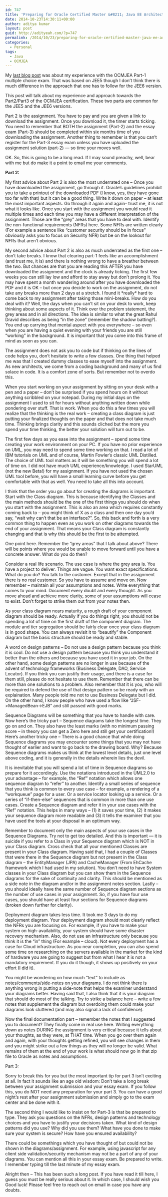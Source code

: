 ```yaml
---
id: 747
title: 'Preparing for Oracle Certified Master &#8211; Java EE Architect ( formerly SCEA) Part-2 and 3'
date: 2014-10-23T14:30:11+00:00
author: aditya kumar
layout: post
guid: http://adityeah.com/?p=747
permalink: /2014/10/23/preparing-for-oracle-certified-master-java-ee-architect-formerly-scea-part-2-and-3/
categories:
  - Personal
tags:
  - Java
  - OCMJEA
---
```

My [last blog post](http://adityeah.com/2014/10/23/preparing-for-oracle-certified-master-java-ee-architect-formerly-scea-part-1/) was about my experience with the OCMJEA Part-1 multiple choice exam. That was based on JEE5 though I don&#8217;t think there is much difference in the approach that one has to follow for the JEE6 version.

This post will talk about my experience and approach towards the Part2/Part3 of the OCMJEA certification. These two parts are common for the JEE5 and the JEE6 versions.

Part 2 is the assignment. You have to pay and you are given a link to download the assignment. Once you download it, the timer starts ticking. You need to remember that BOTH the assignment (Part-2) and the essay exam (Part-3) should be completed within six months time of you downloading the assignment. Another thing to remember is that you can&#8217;t register for the Part-3 essay exam unless you have uploaded the assignment solution (part-2) &#8212; so time your moves well.

OK. So, this is going to be a long read. If I may sound preachy, well, bear with me but do make it a point to email me your comments.

**Part 2:**

My first advice about Part 2 is also the most underrated one &#8211; Once you have downloaded the assignment, go through it. Oracle&#8217;s guidelines prohibit you to take a printout of the downloaded PDF (I know, yes, they have gone too far with that) but it can be a good thing. Write it down on paper &#8211; at least the most important aspects. Go through it again and again- trust me, it is not what it looks like. Once you start with the assignment you would read it multiple times and each time you may have a different interpretation of the assignment. Those are the &#8220;grey&#8221; areas that you have to deal with. Identify the non-functional requirements (NFRs) here. Some NFRs are written clearly (For example a sentence like &#8220;customer security should be in focus&#8221; obviously asks you to focus on Security NFR) but be on the lookout for NFRs that aren&#8217;t obvious.

My second advice about Part 2 is also as much underrated as the first one &#8211; don&#8217;t take breaks. I know that clearing part-1 feels like an accomplishment (and trust me, it is) and there is nothing wrong to have a breather between the two. But chances are that you are reading this AFTER you have downloaded the assignment and the clock is already ticking. The first few weeks you can still lay low and afford to stay away but don&#8217;t prolong it. You may have spent a month wandering around after you have downloaded the PDF and it is OK &#8211; but once you decide to work on the assignment, do not take any breaks more than 2 days at a stretch. I found it \*really\* hard to come back to my assignment after taking those mini-breaks. How do you deal with it? Well, the days when you can&#8217;t sit on your desk to work, keep thinking about some aspects of it. Think over the problem statement, the grey areas and in all directions. The idea is similar to what the great Rahul Dravid describes as being &#8220;in the zone&#8221; (remember the shadow batting?). You end up carrying that mental aspect with you everywhere &#8211; so even when you are having a quiet evening with your friends you are still &#8220;working&#8221; in the background. It is important that you come into this frame of mind as soon as you can.

The assignment does not ask you to code but if thinking on the lines of code helps you, don&#8217;t hesitate to write a few classes. One thing that helped me was that I created dummy classes to ease myself into the assignment. As new architects, we come from a coding background and many of us find solace in code. It is a comfort zone of sorts. But remember not to overdo this.

When you start working on your assignment by sitting on your desk with a pen and a paper &#8211; don&#8217;t be surprised if you spend hours on it without anything scribbled on your notepad. During my initial days on the assignment I used to sit for hours without anything written down while pondering over stuff. That is work. When you do this a few times you will realize that the thinking is the real work &#8211; creating a class diagram is just putting your finalized thoughts on the paper and that does not take much time. Thinking brings clarity and this sounds cliched but the more you spend your time thinking, the better your solution will turn out to be.

The first few days as you ease into the assignment &#8211; spend some time creating your work environment on your PC. If you have no prior experience on UML, you may need to spend some time working on that. I read a lot of IBM tutorials on UML and of course, Martin Fowler&#8217;s classic UML Distilled. The choice of UML tool matters as it will be something you will spend a lot of time on. I did not have much UML experience/knowledge. I used StarUML (not the new Beta!) for my assignment. If you have not used the chosen UML tool before, you will have a small learning curve before you get comfortable with that as well. You need to take all this into account.

I think that the order you go about for creating the diagrams is important. Start with the Class diagram. This is because identifying the Classes and the main methods should be the one of the first things you should do when you start with the assignment. This is also an area which requires constantly coming back to &#8211; you might think of X as a class and then one day you&#8217;d say, &#8220;wait why can&#8217;t that be an interface?&#8221;. So, this back and forth is a very common thing to happen even as you work on other diagrams towards the end of your assignment. That means your Class diagram is constantly changing and that is why this should be the first to be attempted.

One point here. Remember the &#8220;grey areas&#8221; that I talk about above? There will be points where you would be unable to move forward until you have a concrete answer. What do you do then?

Consider a real life scenario. The use case is where the grey area is. You have a project to deliver. Things are vague. You want exact specifications. What do you do? You talk to the customer. Except that in the assignment there is no real customer. So you have to assume and move on. Now remember &#8211; maintain all your assumptions and notes. Write everything that comes to your mind. Document every doubt and every thought. As you move ahead and achieve more clarity, some of your assumptions will cease to exist. Don&#8217;t forget to strike them out from your notes then.

As your class diagram nears maturity, a rough draft of your component diagram should be ready. Actually if you do things right, you should not be spending a lot of time on the first draft of the component diagram. The module and tier segregation should be fairly clear once your class diagram is in good shape. You can always revisit it to &#8220;beautify&#8221; the Component diagram but the basic structure should be ready and stable.

A word on design patterns &#8211; Do not use a design pattern because you think it is cool. Do not use a design pattern because you think you understand it better than the others and because you have used it in your job. On the other hand, some design patterns are no longer in use because of the advent of technology frameworks (Business Delegate, DAO, Service Locator). If you think you can justify their usage, and there is a case for them still, please do not hesitate to use them. Remember that there can be more than one solutions to a problem. Also remember that it is you, who will be required to defend the use of that design pattern so be ready with an explaination. Many people told me not to use Business Delegate but I did. On the other hand, I know people who have used a flow like &#8220;JSF->ManagedBean->EJB&#8221; and still passed with good marks.

Sequence Diagrams will be something that you have to handle with care. Now here&#8217;s the tricky part &#8211; Sequence diagrams take the longest time. They go on and on. They also have the least marks (with no minimum passing score &#8211; in theory you can get a Zero here and still get your certification!) Here&#8217;s another tricky one &#8211; There is a good chance that while doing Sequence diagrams you may encounter some things that you may not have thought of earlier and want to go back to the drawing board. Why? Because Sequence diagrams makes us think at the lowest level details, just one level above coding, and it is generally in the details wherein lies the devil.

It is inevitable that you will spend a lot of time in Sequence diagrams so prepare for it accordingly. Use the notations introduced in the UML2.0 to your advantage &#8211; for example, the &#8220;Ref&#8221; notation which allows one sequence diagram to &#8220;refer&#8221; to another. Identify a small series of sequence that you think is common to every use case &#8211; for example, a rendering of a &#8220;workqueue&#8221; page for a user. Or a service locator looking up a service. Or a series of &#8220;if-then-else&#8221; sequences that is common in more than one use cases. Create a Sequence diagram and refer it in your use cases with the &#8220;Ref&#8221; notation. This helps in many ways &#8211; (1) it saves your time, (2) it makes your sequence diagram more readable and (3) it tells the examiner that you have used the tools at your disposal in an optimum way.

Remember to document only the main aspects of your use cases in the Sequence Diagrams. Try not to get too detailed. And this is important &#8212; it is suicide if you refer to a Class in your Sequence diagram which is NOT in your Class diagram. Cross check that all your mentioned Classes are present in your Class diagram. Having said that, I had a couple of Classes that were there in the Sequence diagram but not present in the Class diagram &#8211; the EntityManager (JPA) and CacheManager (From EhCache framework which I had used in my solution). You don&#8217;t need to have System classes in your Class diagram but you can show them in the Sequence diagrams for the sake of continuity and clarity. This should be mentioned as a side note in the diagram and/or in the assignment notes section. Lastly &#8211; you should ideally have the same number of Sequence diagram sections as the number of use cases in your assignment. So, if you have four use cases, you should have at least four sections for Sequence diagrams (broken down further for clarity).

Deployment diagram takes less time. It took me 3 days to do my deployment diagram. Your deployment diagram should most clearly reflect the NFRs you are focusing on. For example, if you have to make your system on high-availability, your system should have some disaster recovery mechanism. Also, do not use an infrastructure only because you think it is the &#8220;in&#8221; thing (For example &#8211; cloud). Not every deployment has a case for Cloud infrastructure. As you near completion, you can also spend some time on researching on the servers available in the market for the kind of hardware you are going to suggest but from what I hear it is not a mandatory requirement. If you do it though, it shows up positively on your effort (I did it).

You might be wondering on how much &#8220;text&#8221; to include as notes/comments/side-notes on your diagrams. I do not think there is anything wrong in putting a side-note that helps the examiner understand your diagrams better. Having said that, I also think that it is your diagram that should do most of the talking. Try to strike a balance here &#8211; write a few notes that supplement the diagram but overdoing them could make your diagrams look cluttered (and may also signal a lack of confidence).

Now the final documentation part &#8211; remember the notes that I suggested you to document? They finally come in real use here. Writing everything down as notes DURING the assignment is very critical because it tells about your thoughts, as they were, at THAT time. When you go over them again and again, with your thoughts getting refined, you will see changes in them and you might strike out a few things as they will no longer be valid. What remains of them at the end of your work is what should now go in that zip file to Oracle as notes and assumptions.

Part 3:

Sorry to break this for you but the most important tip for part 3 isn&#8217;t exciting at all. In fact it sounds like an age old wisdom: Don&#8217;t take a long break between your assignment submission and your essay exam. If you follow this, you do NOT need any preparation for your part 3. You can have a good night&#8217;s rest after your assignment submission and simply go to the exam center and be done with it.

The second thing I would like to insist on for Part-3 is that be prepared to type. They ask you questions on the NFRs, design patterns and technology choices and you have to justify your decisions taken. What kind of design patterns did you use? Why did you use them? What have you done to make sure your system is secure? How have you ensured availability?

There could be somethings which you have thought of but could not be shown in the diagrams/assignment. For example, using javascript for any client side validation/security mechanism may not be a part of any of your diagrams. You can mention all this in your essay exam. Be prepared to write. I remember typing till the last minute of my essay exam.

Alright then &#8211; This has been such a long post. If you have read it till here, I guess you must be really serious about it. In which case, I should wish you Good luck! Please feel free to reach out on email in case you have any doubts.